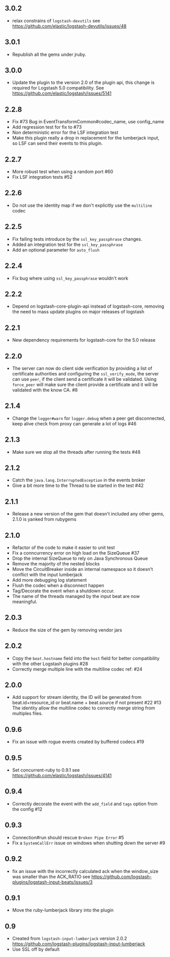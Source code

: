 ## 3.0.2
  - relax constrains of `logstash-devutils` see https://github.com/elastic/logstash-devutils/issues/48
## 3.0.1
  - Republish all the gems under jruby.
## 3.0.0
  - Update the plugin to the version 2.0 of the plugin api, this change is required for Logstash 5.0 compatibility. See https://github.com/elastic/logstash/issues/5141
## 2.2.8
  - Fix #73 Bug in EventTransformCommon#codec_name, use config_name
  - Add regression test for fix to #73
  - Non deterministic error for the LSF integration test
  - Make this plugin really a drop in replacement for the lumberjack input, so LSF can send their events to this plugin.
## 2.2.7
  - More robust test when using a random port #60
  - Fix LSF integration tests #52
## 2.2.6
  - Do not use the identity map if we don't explicitly use the `multiline` codec
## 2.2.5
  - Fix failing tests introduce by the `ssl_key_passphrase` changes.
  - Added an integration test for the `ssl_key_passphrase`
  - Add an optional parameter for `auto_flush`
## 2.2.4
  - Fix bug where using `ssl_key_passphrase` wouldn't work 
## 2.2.2
  - Depend on logstash-core-plugin-api instead of logstash-core, removing the need to mass update plugins on major releases of logstash
## 2.2.1
  - New dependency requirements for logstash-core for the 5.0 release
## 2.2.0
  - The server can now do client side verification by providing a list of certificate authorities and configuring the `ssl_verify_mode`,
    the server can use `peer`, if the client send a certificate it will be validated. Using `force_peer` will make sure the client provide a certificate
    and it will be validated with the know CA.  #8
## 2.1.4
  - Change the `logger#warn` for `logger.debug` when a peer get disconnected, keep alive check from proxy can generate a lot of logs  #46
## 2.1.3
  - Make sure we stop all the threads after running the tests #48
## 2.1.2
  - Catch the `java.lang.InterruptedException` in the events broker
  - Give a bit more time to the Thread to be started in the test #42
## 2.1.1
  - Release a new version of the gem that doesn't included any other gems, 2.1.0 is yanked from rubygems 
## 2.1.0
  - Refactor of the code to make it easier to unit test
  - Fix a conncurrency error on high load on the SizeQueue #37
  - Drop the internal SizeQueue to rely on Java Synchronous Queue
  - Remove the majority of the nested blocks
  - Move the CircuitBreaker inside an internal namespace so it doesn't conflict with the input lumberjack
  - Add more debugging log statement
  - Flush the codec when a disconnect happen
  - Tag/Decorate the event when a shutdown occur.
  - The name of the threads managed by the input beat are now meaningful.
## 2.0.3
  - Reduce the size of the gem by removing vendor jars
## 2.0.2
  - Copy the `beat.hostname` field into the `host` field for better compatibility with the other Logstash plugins #28
  - Correctly merge multiple line with the multiline codec ref: #24
## 2.0.0
  - Add support for stream identity, the ID will be generated from beat.id+resource_id or beat.name + beat.source if not present #22 #13
    The identity allow the multiline codec to correctly merge string from multiples files.
## 0.9.6
  - Fix an issue with rogue events created by buffered codecs #19
## 0.9.5
  - Set concurrent-ruby to 0.9.1 see https://github.com/elastic/logstash/issues/4141
## 0.9.4
  - Correctly decorate the event with the `add_field` and `tags` option from the config #12
## 0.9.3
  - Connection#run should rescue `Broken Pipe Error` #5
  - Fix a `SystemCallErr` issue on windows when shutting down the server #9

## 0.9.2
  - fix an issue with the incorrectly calculated ack when the window_size was smaller than the ACK_RATIO see  https://github.com/logstash-plugins/logstash-input-beats/issues/3

## 0.9.1
  - Move the ruby-lumberjack library into the plugin

## 0.9
  - Created from `logstash-input-lumberjack` version 2.0.2 https://github.com/logstash-plugins/logstash-input-lumberjack
  - Use SSL off by default
